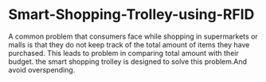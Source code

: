 # Smart-Shopping-Trolley-using-RFID
A common problem that consumers face while shopping in supermarkets or malls is that  they do not keep track of the total amount of items they have purchased. This leads to problem in  comparing total amount with their budget. the smart shopping trolley is designed to solve this  problem.And avoid overspending.
